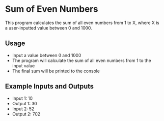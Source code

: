# Sum of Even Numbers
This program calculates the sum of all even numbers from 1 to X, where X is a user-inputted value between 0 and 1000.

## Usage
  -  Input a value between 0 and 1000
  -  The program will calculate the sum of all even numbers from 1 to the input value
  -  The final sum will be printed to the console

## Example Inputs and Outputs
  -  Input 1: 10
  -  Output 1: 30
  -  Input 2: 52
  -  Output 2: 702
